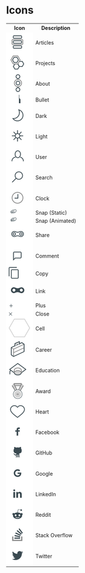 # Icons

<table>
    <tr>
        <th>Icon</th>
        <th>Description</th>
    </tr>
    <tr>
        <td bgcolor="white"><img src="images/articles.svg"/></td>
        <td>Articles</td>
    </tr>
    <tr>
        <td bgcolor="white"><img src="images/projects.svg"/></td>
        <td>Projects</td>
    </tr>
    <tr>
        <td bgcolor="white"><img src="images/about.svg"/></td>
        <td>About</td>
    </tr>
    <tr>
        <td bgcolor="white"><center><img src="images/bullet.svg" height="23"/></center></td>
        <td>Bullet</td>
    </tr>
    <tr>
        <td bgcolor="white"><img src="images/dark.svg"/></td>
        <td>Dark</td>
    </tr>
    <tr>
        <td bgcolor="white"><img src="images/light.svg"/></td>
        <td>Light</td>
    </tr>
    <tr>
        <td bgcolor="white"><img src="images/user.svg"/></td>
        <td>User</td>
    </tr>
    <tr>
        <td bgcolor="white"><img src="images/search.svg"/></td>
        <td>Search</td>
    </tr>
    <tr>
        <td bgcolor="white"><img src="images/clock.svg"/></td>
        <td>Clock</td>
    </tr>
    <tr>
        <td bgcolor="white"><img src="images/snap-still.gif" height="14"/></td>
        <td>Snap (Static)</td>
    </tr>
    <tr>
        <td bgcolor="white"><img src="images/snap.gif" height="14"/></td>
        <td>Snap (Animated)</td>
    </tr>
    <tr>
        <td bgcolor="white"><img src="images/share.svg"/></td>
        <td>Share</td>
    </tr>
    <tr>
        <td bgcolor="white"><img src="images/comment.svg"/></td>
        <td>Comment</td>
    </tr>
    <tr>
        <td bgcolor="white"><img src="images/copy.svg"/></td>
        <td>Copy</td>
    </tr>
    <tr>
        <td bgcolor="white"><img src="images/link.svg"/></td>
        <td>Link</td>
    </tr>
    <tr>
        <td bgcolor="white"><img src="images/plus.svg" width="12"/></td>
        <td>Plus</td>
    </tr>
    <tr>
        <td bgcolor="white"><img src="images/x.svg" width="10"/></td>
        <td>Close</td>
    </tr>
    <tr>
        <td bgcolor="white"><img src="images/cell.svg"/></td>
        <td>Cell</td>
    </tr>
    <tr>
        <td bgcolor="white"><img src="images/career.svg"/></td>
        <td>Career</td>
    </tr>
    <tr>
        <td bgcolor="white"><img src="images/education.svg"/></td>
        <td>Education</td>
    </tr>
    <tr>
        <td bgcolor="white"><img src="images/award.svg"/></td>
        <td>Award</td>
    </tr>
    <tr>
        <td bgcolor="white"><img src="images/heart.svg"/></td>
        <td>Heart</td>
    </tr>
    <tr>
        <td bgcolor="white"><img src="images/social-facebook.svg"/></td>
        <td>Facebook</td>
    </tr>
    <tr>
        <td bgcolor="white"><img src="images/social-github.svg"/></td>
        <td>GitHub</td>
    </tr>
    <tr>
        <td bgcolor="white"><img src="images/social-google.svg"/></td>
        <td>Google</td>
    </tr>
    <tr>
        <td bgcolor="white"><img src="images/social-linkedin.svg"/></td>
        <td>LinkedIn</td>
    </tr>
    <tr>
        <td bgcolor="white"><img src="images/social-reddit.svg"/></td>
        <td>Reddit</td>
    </tr>
    <tr>
        <td bgcolor="white"><img src="images/social-so.svg"/></td>
        <td>Stack Overflow</td>
    </tr>
    <tr>
        <td bgcolor="white"><img src="images/social-twitter.svg"/></td>
        <td>Twitter</td>
    </tr>
</table>